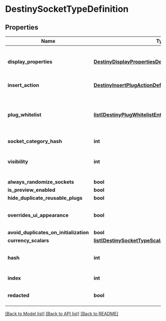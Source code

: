# DestinySocketTypeDefinition

## Properties
Name | Type | Description | Notes
------------ | ------------- | ------------- | -------------
**display_properties** | [**DestinyDisplayPropertiesDefinition**](DestinyDisplayPropertiesDefinition.md) | There are fields for this display data, but they appear to be unpopulated as of now. I am not sure where in the UI these would show if they even were populated, but I will continue to return this data in case it becomes useful. | [optional] 
**insert_action** | [**DestinyInsertPlugActionDefinition**](DestinyInsertPlugActionDefinition.md) | Defines what happens when a plug is inserted into sockets of this type. | [optional] 
**plug_whitelist** | [**list[DestinyPlugWhitelistEntryDefinition]**](DestinyPlugWhitelistEntryDefinition.md) | A list of Plug \&quot;Categories\&quot; that are allowed to be plugged into sockets of this type.  These should be compared against a given plug item&#39;s DestinyInventoryItemDefinition.plug.plugCategoryHash, which indicates the plug item&#39;s category.  If the plug&#39;s category matches any whitelisted plug, or if the whitelist is empty, it is allowed to be inserted. | [optional] 
**socket_category_hash** | **int** |  | [optional] 
**visibility** | **int** | Sometimes a socket isn&#39;t visible. These are some of the conditions under which sockets of this type are not visible. Unfortunately, the truth of visibility is much, much more complex. Best to rely on the live data for whether the socket is visible and enabled. | [optional] 
**always_randomize_sockets** | **bool** |  | [optional] 
**is_preview_enabled** | **bool** |  | [optional] 
**hide_duplicate_reusable_plugs** | **bool** |  | [optional] 
**overrides_ui_appearance** | **bool** | This property indicates if the socket type determines whether Emblem icons and nameplates should be overridden by the inserted plug item&#39;s icon and nameplate. | [optional] 
**avoid_duplicates_on_initialization** | **bool** |  | [optional] 
**currency_scalars** | [**list[DestinySocketTypeScalarMaterialRequirementEntry]**](DestinySocketTypeScalarMaterialRequirementEntry.md) |  | [optional] 
**hash** | **int** | The unique identifier for this entity. Guaranteed to be unique for the type of entity, but not globally.  When entities refer to each other in Destiny content, it is this hash that they are referring to. | [optional] 
**index** | **int** | The index of the entity as it was found in the investment tables. | [optional] 
**redacted** | **bool** | If this is true, then there is an entity with this identifier/type combination, but BNet is not yet allowed to show it. Sorry! | [optional] 

[[Back to Model list]](../README.md#documentation-for-models) [[Back to API list]](../README.md#documentation-for-api-endpoints) [[Back to README]](../README.md)


